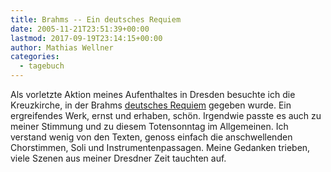 ```yaml
---
title: Brahms -- Ein deutsches Requiem
date: 2005-11-21T23:51:39+00:00
lastmod: 2017-09-19T23:14:15+00:00
author: Mathias Wellner
categories:
  - tagebuch
---
```

Als vorletzte Aktion meines Aufenthaltes in Dresden besuchte ich die Kreuzkirche, in der Brahms [deutsches Requiem](https://de.wikipedia.org/wiki/Ein_deutsches_Requiem) gegeben wurde. Ein ergreifendes Werk, ernst und erhaben, schön. Irgendwie passte es auch zu meiner Stimmung und zu diesem Totensonntag im Allgemeinen. Ich verstand wenig von den Texten, genoss einfach die anschwellenden Chorstimmen, Soli und Instrumentenpassagen. Meine Gedanken trieben, viele Szenen aus meiner Dresdner Zeit tauchten auf.